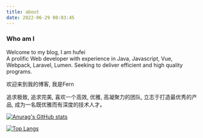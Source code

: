 ```yaml
---
title: about
date: 2022-06-29 00:03:45
---
```


### Who am I

Welcome to my blog, I am hufei  
A prolific Web developer with experience in Java, Javascript, Vue, Webpack, Laravel, Lumen. Seeking to deliver efficient and high quality programs.

欢迎来到我的博客, 我是Fern  

追求极致, 追求完美, 喜欢一个高效, 优雅, 高凝聚力的团队,
立志于打造最优秀的产品, 成为一名既优雅而有深度的技术人才。

[![Anurag's GitHub stats](http://image.hi-hufei.com/typora/api)](https://github.com/anuraghazra/github-readme-stats)

[![Top Langs](http://image.hi-hufei.com/typora/-20221101101806487)](https://github.com/anuraghazra/github-readme-stats)
